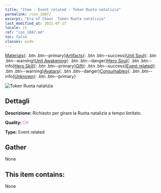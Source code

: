 ```yaml
---
title: "Item - Event related - Token Ruota natalizia"
permalink: /con_1087/
excerpt: "Era of Chaos  Token Ruota natalizia"
last_modified_at: 2021-07-27
locale: it
ref: "con_1087.md"
toc: false
classes: wide
---
```

 [Materials](/ItemsIT/){: .btn .btn--primary}[Artifacts](/ItemsIT/Artifacts/){: .btn .btn--success}[Unit Soul](/ItemsIT/UnitSoul/){: .btn .btn--warning}[Unit Awakening](/ItemsIT/UnitAwakening/){: .btn .btn--danger}[Hero Soul](/ItemsIT/HeroSoul/){: .btn .btn--info}[Hero Skill](/ItemsIT/HeroSkill/){: .btn .btn--primary}[Gift](/ItemsIT/Gift/){: .btn .btn--success}[Event related](/ItemsIT/Events/){: .btn .btn--warning}[Avatars](/ItemsIT/Avatars/){: .btn .btn--danger}[Consumables](/ItemsIT/Consumables/){: .btn .btn--info}[Unknown](/ItemsIT/Unknown/){: .btn .btn--primary}

 ![Token Ruota natalizia](/images/t/i_690013.png)

## Dettagli
 **Descrizione:** Richiesto per girare la Ruota natalizia a tempo limitato.

 **Quality:** <span style="color: #DA70D6">OK</span>

 **Type:** Event related

## Gather

  None

## This item contains:

  None


